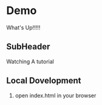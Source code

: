 # Demo

What's Up!!!!!

## SubHeader

Watching A tutorial

## Local Dovelopment 

1. open index.html in your browser